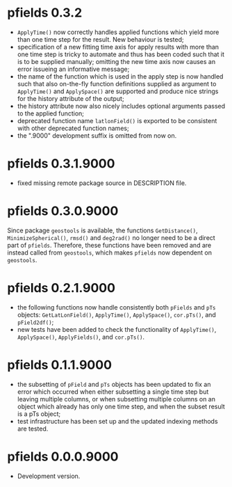 # pfields 0.3.2

* `ApplyTime()` now correctly handles applied functions which yield more than
  one time step for the result. New behaviour is tested;
* specification of a new fitting time axis for apply results with more than one
  time step is tricky to automate and thus has been coded such that it is to be
  supplied manually; omitting the new time axis now causes an error issueing an
  informative message;
* the name of the function which is used in the apply step is now handled such
  that also on-the-fly function definitions supplied as argument to
  `ApplyTime()` and `ApplySpace()` are supported and produce nice strings for
  the history attribute of the output;
* the history attribute now also nicely includes optional arguments passed to
  the applied function;
* deprecated function name `latlonField()` is exported to be consistent with
  other deprecated function names;
* the ".9000" development suffix is omitted from now on.

# pfields 0.3.1.9000

* fixed missing remote package source in DESCRIPTION file.

# pfields 0.3.0.9000

Since package `geostools` is available, the functions `GetDistance()`,
`MinimizeSpherical()`, `rmsd()` and `deg2rad()` no longer need to be a direct
part of `pfields`. Therefore, these functions have been removed and are instead
called from `geostools`, which makes `pfields` now dependent on `geostools`.

# pfields 0.2.1.9000

* the following functions now handle consistently both `pFields` and `pTs`
  objects:
  `GetLatLonField()`, `ApplyTime()`, `ApplySpace()`, `cor.pTs()`, and
  `pField2df()`;
* new tests have been added to check the functionality of `ApplyTime()`,
  `ApplySpace()`, `ApplyFields()`, and `cor.pTs()`.

# pfields 0.1.1.9000

* the subsetting of `pField` and `pTs` objects has been updated to fix an error
  which occurred when either subsetting a single time step but leaving multiple
  columns, or when subsetting multiple columns on an object which already has only
  one time step, and when the subset result is a pTs object;
* test infrastructure has been set up and the updated indexing methods are
  tested.


# pfields 0.0.0.9000

* Development version.
